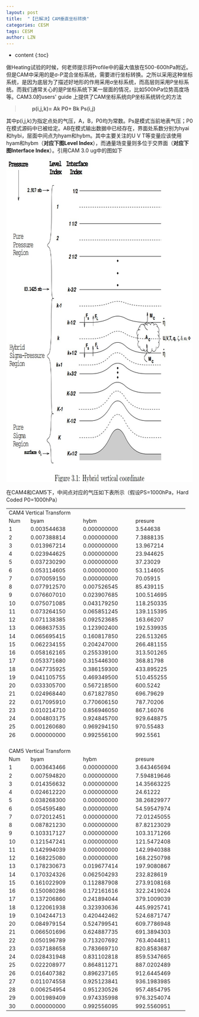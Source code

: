 ```yaml
---
layout: post
title:  "【已解决】CAM垂直坐标转换" 
categories: CESM
tags: CESM
author: LZN
---
```


* content
{:toc}

做Heating试验的时候，何老师提示将Profile中的最大值放在500-600hPa附近。但是CAM中采用的是σ-P混合坐标系统，需要进行坐标转换。之所以采用这种坐标系统，是因为底层为了描述好地形的作用采用σ坐标系统，而高层则采用P坐标系统。而我们通常关心的是P坐标系统下某一层面的情况，比如500hPa位势高度场等。CAM3.0的users' guide 上提供了CAM坐标系统向P坐标系统转化的方法
<blockquote>
<p style="padding-left: 30px;"><strong>p(i,j,k)= Ak P0+ Bk Ps(i,j)</strong></p>
</blockquote>
其中p(i,j,k)为指定点处的气压，A，B，P0均为常数。Ps是模式当前地表气压；P0在模式源码中已被给定。AB在模式输出数据中已经存在，界面处系数分别为hyai和hybi，层面中间点为hyam和hybm。其中主要关注的U V T等变量应该使用hyam和hybm（<strong>对应下图Level Index</strong>），而通量场变量则多位于交界面（<strong>对应下图Interface Index</strong>）。引用CAM 3.0 ug中的图如下

<a href="../uploads/2014/08/vc.jpg"><img class="alignnone size-full wp-image-108" src="../uploads/2014/08/vc.jpg" alt="vc" width="814" height="873" /></a>

在CAM4和CAM5下，中间点对应的气压如下表所示（假设PS=1000hPa，Hard Coded P0=1000hPa）
<table width="470">
<tbody>
<tr>
<td colspan="4" width="470">CAM4 Vertical Transform</td>
</tr>
<tr>
<td>Num</td>
<td>byam</td>
<td>hybm</td>
<td>presure</td>
</tr>
<tr>
<td>1</td>
<td>0.003544638</td>
<td>0.000000000</td>
<td>3.544638</td>
</tr>
<tr>
<td>2</td>
<td>0.007388814</td>
<td>0.000000000</td>
<td>7.3888135</td>
</tr>
<tr>
<td>3</td>
<td>0.013967214</td>
<td>0.000000000</td>
<td>13.967214</td>
</tr>
<tr>
<td>4</td>
<td>0.023944625</td>
<td>0.000000000</td>
<td>23.944625</td>
</tr>
<tr>
<td>5</td>
<td>0.037230290</td>
<td>0.000000000</td>
<td>37.23029</td>
</tr>
<tr>
<td>6</td>
<td>0.053114605</td>
<td>0.000000000</td>
<td>53.114605</td>
</tr>
<tr>
<td>7</td>
<td>0.070059150</td>
<td>0.000000000</td>
<td>70.05915</td>
</tr>
<tr>
<td>8</td>
<td>0.077912570</td>
<td>0.007526545</td>
<td>85.439115</td>
</tr>
<tr>
<td>9</td>
<td>0.076607010</td>
<td>0.023907685</td>
<td>100.514695</td>
</tr>
<tr>
<td>10</td>
<td>0.075071085</td>
<td>0.043179250</td>
<td>118.250335</td>
</tr>
<tr>
<td>11</td>
<td>0.073264150</td>
<td>0.065851245</td>
<td>139.115395</td>
</tr>
<tr>
<td>12</td>
<td>0.071138385</td>
<td>0.092523685</td>
<td>163.66207</td>
</tr>
<tr>
<td>13</td>
<td>0.068637535</td>
<td>0.123902400</td>
<td>192.539935</td>
</tr>
<tr>
<td>14</td>
<td>0.065695415</td>
<td>0.160817850</td>
<td>226.513265</td>
</tr>
<tr>
<td>15</td>
<td>0.062234155</td>
<td>0.204247000</td>
<td>266.481155</td>
</tr>
<tr>
<td>16</td>
<td>0.058162165</td>
<td>0.255339100</td>
<td>313.501265</td>
</tr>
<tr>
<td>17</td>
<td>0.053371680</td>
<td>0.315446300</td>
<td>368.81798</td>
</tr>
<tr>
<td>18</td>
<td>0.047735925</td>
<td>0.386159300</td>
<td>433.895225</td>
</tr>
<tr>
<td>19</td>
<td>0.041105755</td>
<td>0.469349500</td>
<td>510.455255</td>
</tr>
<tr>
<td>20</td>
<td>0.033305700</td>
<td>0.567218500</td>
<td>600.5242</td>
</tr>
<tr>
<td>21</td>
<td>0.024968440</td>
<td>0.671827850</td>
<td>696.79629</td>
</tr>
<tr>
<td>22</td>
<td>0.017095910</td>
<td>0.770606150</td>
<td>787.70206</td>
</tr>
<tr>
<td>23</td>
<td>0.010214710</td>
<td>0.856946050</td>
<td>867.16076</td>
</tr>
<tr>
<td>24</td>
<td>0.004803175</td>
<td>0.924845700</td>
<td>929.648875</td>
</tr>
<tr>
<td>25</td>
<td>0.001260680</td>
<td>0.969294150</td>
<td>970.55483</td>
</tr>
<tr>
<td>26</td>
<td>0.000000000</td>
<td>0.992556100</td>
<td>992.5561</td>
</tr>
<tr>
<td></td>
<td></td>
<td></td>
<td></td>
</tr>
<tr>
<td></td>
<td></td>
<td></td>
<td></td>
</tr>
<tr>
<td></td>
<td></td>
<td></td>
<td></td>
</tr>
<tr>
<td></td>
<td></td>
<td></td>
<td></td>
</tr>
<tr>
<td colspan="4">CAM5 Vertical Transform</td>
</tr>
<tr>
<td>Num</td>
<td>byam</td>
<td>hybm</td>
<td>presure</td>
</tr>
<tr>
<td>1</td>
<td>0.003643466</td>
<td>0.000000000</td>
<td>3.643465694</td>
</tr>
<tr>
<td>2</td>
<td>0.007594820</td>
<td>0.000000000</td>
<td>7.594819646</td>
</tr>
<tr>
<td>3</td>
<td>0.014356632</td>
<td>0.000000000</td>
<td>14.35663225</td>
</tr>
<tr>
<td>4</td>
<td>0.024612220</td>
<td>0.000000000</td>
<td>24.61222</td>
</tr>
<tr>
<td>5</td>
<td>0.038268300</td>
<td>0.000000000</td>
<td>38.26829977</td>
</tr>
<tr>
<td>6</td>
<td>0.054595480</td>
<td>0.000000000</td>
<td>54.59547974</td>
</tr>
<tr>
<td>7</td>
<td>0.072012451</td>
<td>0.000000000</td>
<td>72.01245055</td>
</tr>
<tr>
<td>8</td>
<td>0.087821230</td>
<td>0.000000000</td>
<td>87.82123029</td>
</tr>
<tr>
<td>9</td>
<td>0.103317127</td>
<td>0.000000000</td>
<td>103.3171266</td>
</tr>
<tr>
<td>10</td>
<td>0.121547241</td>
<td>0.000000000</td>
<td>121.5472408</td>
</tr>
<tr>
<td>11</td>
<td>0.142994039</td>
<td>0.000000000</td>
<td>142.9940388</td>
</tr>
<tr>
<td>12</td>
<td>0.168225080</td>
<td>0.000000000</td>
<td>168.2250798</td>
</tr>
<tr>
<td>13</td>
<td>0.178230673</td>
<td>0.019677414</td>
<td>197.9080867</td>
</tr>
<tr>
<td>14</td>
<td>0.170324326</td>
<td>0.062504293</td>
<td>232.828619</td>
</tr>
<tr>
<td>15</td>
<td>0.161022909</td>
<td>0.112887908</td>
<td>273.9108168</td>
</tr>
<tr>
<td>16</td>
<td>0.150080286</td>
<td>0.172161616</td>
<td>322.2419024</td>
</tr>
<tr>
<td>17</td>
<td>0.137206860</td>
<td>0.241894044</td>
<td>379.1009039</td>
</tr>
<tr>
<td>18</td>
<td>0.122061938</td>
<td>0.323930636</td>
<td>445.9925741</td>
</tr>
<tr>
<td>19</td>
<td>0.104244713</td>
<td>0.420442462</td>
<td>524.6871747</td>
</tr>
<tr>
<td>20</td>
<td>0.084979154</td>
<td>0.524799541</td>
<td>609.7786948</td>
</tr>
<tr>
<td>21</td>
<td>0.066501696</td>
<td>0.624887735</td>
<td>691.3894303</td>
</tr>
<tr>
<td>22</td>
<td>0.050196789</td>
<td>0.713207692</td>
<td>763.4044811</td>
</tr>
<tr>
<td>23</td>
<td>0.037188658</td>
<td>0.783669710</td>
<td>820.8583687</td>
</tr>
<tr>
<td>24</td>
<td>0.028431948</td>
<td>0.831102818</td>
<td>859.5347665</td>
</tr>
<tr>
<td>25</td>
<td>0.022208977</td>
<td>0.864811271</td>
<td>887.0202489</td>
</tr>
<tr>
<td>26</td>
<td>0.016407382</td>
<td>0.896237165</td>
<td>912.6445469</td>
</tr>
<tr>
<td>27</td>
<td>0.011074558</td>
<td>0.925123841</td>
<td>936.1983985</td>
</tr>
<tr>
<td>28</td>
<td>0.006254954</td>
<td>0.951230526</td>
<td>957.4854795</td>
</tr>
<tr>
<td>29</td>
<td>0.001989409</td>
<td>0.974335998</td>
<td>976.3254074</td>
</tr>
<tr>
<td>30</td>
<td>0.000000000</td>
<td>0.992556095</td>
<td>992.5560951</td>
</tr>
</tbody>
</table>